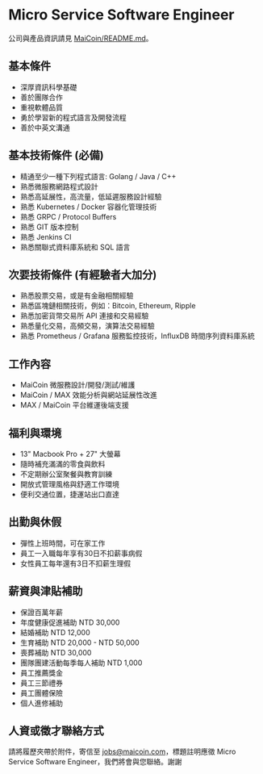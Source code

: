 # Micro Service Software Engineer

公司與產品資訊請見 [MaiCoin/README.md](README.md)。

## 基本條件
* 深厚資訊科學基礎
* 善於團隊合作
* 重視軟體品質
* 勇於學習新的程式語言及開發流程
* 善於中英文溝通

## 基本技術條件 (必備)
* 精通至少一種下列程式語言: Golang / Java / C++
* 熟悉微服務網路程式設計
* 熟悉高延展性，高流量，低延遲服務設計經驗
* 熟悉 Kubernetes / Docker 容器化管理技術
* 熟悉 GRPC / Protocol Buffers 
* 熟悉 GIT 版本控制
* 熟悉 Jenkins CI
* 熟悉關聯式資料庫系統和 SQL 語言

## 次要技術條件 (有經驗者大加分)
* 熟悉股票交易，或是有金融相關經驗
* 熟悉區塊鏈相關技術，例如：Bitcoin, Ethereum, Ripple
* 熟悉加密貨幣交易所 API 連接和交易經驗
* 熟悉量化交易，高頻交易，演算法交易經驗
* 熟悉 Prometheus / Grafana 服務監控技術，InfluxDB 時間序列資料庫系統

## 工作內容
* MaiCoin 微服務設計/開發/測試/維護
* MaiCoin / MAX 效能分析與網站延展性改進
* MAX / MaiCoin 平台維運後端支援

## 福利與環境

* 13" Macbook Pro + 27" 大螢幕
* 隨時補充滿滿的零食與飲料
* 不定期辦公室聚餐與教育訓練
* 開放式管理風格與舒適工作環境
* 便利交通位置，捷運站出口直達

## 出勤與休假

* 彈性上班時間，可在家工作
* 員工一入職每年享有30日不扣薪事病假
* 女性員工每年還有3日不扣薪生理假

## 薪資與津貼補助

* 保證百萬年薪
* 年度健康促進補助 NTD 30,000
* 結婚補助 NTD 12,000
* 生育補助 NTD 20,000 - NTD 50,000
* 喪葬補助 NTD 30,000
* 團隊團建活動每季每人補助 NTD 1,000
* 員工推薦獎金
* 員工三節禮券
* 員工團體保險
* 個人進修補助

## 人資或徵才聯絡方式
請將履歷夾帶於附件，寄信至 jobs@maicoin.com，標題註明應徵 Micro Service Software Engineer，我們將會與您聯絡。謝謝

